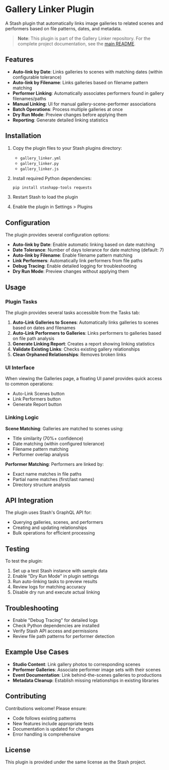 # Gallery Linker Plugin

A Stash plugin that automatically links image galleries to related scenes and performers based on file patterns, dates, and metadata.

> **Note**: This plugin is part of the Gallery Linker repository. For the complete project documentation, see the [main README](../README.md).

## Features

- **Auto-link by Date**: Links galleries to scenes with matching dates (within configurable tolerance)
- **Auto-link by Filename**: Links galleries based on filename pattern matching
- **Performer Linking**: Automatically associates performers found in gallery filenames/paths
- **Manual Linking**: UI for manual gallery-scene-performer associations
- **Batch Operations**: Process multiple galleries at once
- **Dry Run Mode**: Preview changes before applying them
- **Reporting**: Generate detailed linking statistics

## Installation

1. Copy the plugin files to your Stash plugins directory:
   - `gallery_linker.yml`
   - `gallery_linker.py`
   - `gallery_linker.js`

2. Install required Python dependencies:
   ```bash
   pip install stashapp-tools requests
   ```

3. Restart Stash to load the plugin

4. Enable the plugin in Settings > Plugins

## Configuration

The plugin provides several configuration options:

- **Auto-link by Date**: Enable automatic linking based on date matching
- **Date Tolerance**: Number of days tolerance for date matching (default: 7)
- **Auto-link by Filename**: Enable filename pattern matching
- **Link Performers**: Automatically link performers from file paths
- **Debug Tracing**: Enable detailed logging for troubleshooting
- **Dry Run Mode**: Preview changes without applying them

## Usage

### Plugin Tasks

The plugin provides several tasks accessible from the Tasks tab:

1. **Auto-Link Galleries to Scenes**: Automatically links galleries to scenes based on dates and filenames
2. **Auto-Link Performers to Galleries**: Links performers to galleries based on file path analysis
3. **Generate Linking Report**: Creates a report showing linking statistics
4. **Validate Existing Links**: Checks existing gallery relationships
5. **Clean Orphaned Relationships**: Removes broken links

### UI Interface

When viewing the Galleries page, a floating UI panel provides quick access to common operations:

- Auto-Link Scenes button
- Link Performers button
- Generate Report button

### Linking Logic

**Scene Matching**: Galleries are matched to scenes using:
- Title similarity (70%+ confidence)
- Date matching (within configured tolerance)
- Filename pattern matching
- Performer overlap analysis

**Performer Matching**: Performers are linked by:
- Exact name matches in file paths
- Partial name matches (first/last names)
- Directory structure analysis

## API Integration

The plugin uses Stash's GraphQL API for:
- Querying galleries, scenes, and performers
- Creating and updating relationships
- Bulk operations for efficient processing

## Testing

To test the plugin:

1. Set up a test Stash instance with sample data
2. Enable "Dry Run Mode" in plugin settings
3. Run auto-linking tasks to preview results
4. Review logs for matching accuracy
5. Disable dry run and execute actual linking

## Troubleshooting

- Enable "Debug Tracing" for detailed logs
- Check Python dependencies are installed
- Verify Stash API access and permissions
- Review file path patterns for performer detection

## Example Use Cases

- **Studio Content**: Link gallery photos to corresponding scenes
- **Performer Galleries**: Associate performer image sets with their scenes
- **Event Documentation**: Link behind-the-scenes galleries to productions
- **Metadata Cleanup**: Establish missing relationships in existing libraries

## Contributing

Contributions welcome! Please ensure:
- Code follows existing patterns
- New features include appropriate tests
- Documentation is updated for changes
- Error handling is comprehensive

## License

This plugin is provided under the same license as the Stash project.